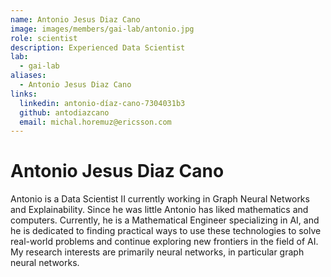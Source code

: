 ```yaml
---
name: Antonio Jesus Diaz Cano
image: images/members/gai-lab/antonio.jpg
role: scientist
description: Experienced Data Scientist
lab: 
  - gai-lab
aliases:
  - Antonio Jesus Diaz Cano
links:
  linkedin: antonio-díaz-cano-7304031b3
  github: antodiazcano
  email: michal.horemuz@ericsson.com
---
```


# Antonio Jesus Diaz Cano

Antonio is a Data Scientist II currently working in Graph Neural Networks and Explainability. Since he was little Antonio has liked mathematics and computers. Currently, he is a Mathematical Engineer specializing in AI, and he is dedicated to finding practical ways to use these technologies to solve real-world problems and continue exploring new frontiers in the field of AI. My research interests are primarily neural networks, in particular graph neural networks.
